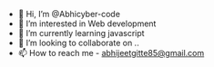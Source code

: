 - 👋 Hi, I’m @Abhicyber-code
- 👀 I’m interested in Web development
- 🌱 I’m currently learning javascript
- 💞️ I’m looking to collaborate on ..
- 📫 How to reach me - abhijeetgitte85@gmail.com

<!---
Abhicyber-code/Abhicyber-code is a ✨ special ✨ repository because its `README.md` (this file) appears on your GitHub profile.
You can click the Preview link to take a look at your changes.
--->

